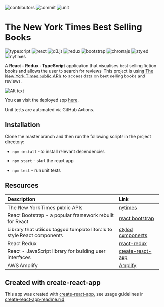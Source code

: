 
![contributors](https://img.shields.io/github/contributors/XandraV/nytimes-books?color=purple)
![commit](https://img.shields.io/github/last-commit/XandraV/nytimes-books?color=cyan)
![unit](https://github.com/XandraV/nytimes-books/workflows/NYTIMES%20unit%20tests/badge.svg)

# The New York Times Best Selling Books

![typescript](https://img.shields.io/badge/-TypeScript-007ACC?style=flat-square&logo=typescript&logoColor=white)
![react](https://img.shields.io/badge/-React-45b8d8?style=flat-square&logo=react&logoColor=white)
![d3.js](https://img.shields.io/badge/-D3.js-F9A03C?style=flat-square&logo=d3.js&logoColor=black)
![redux](https://img.shields.io/badge/-Redux-764ABC?style=flat-square&logo=redux&logoColor=white)
![bootstrap](https://img.shields.io/badge/-Bootstrap-563D7C?style=flat-square&logo=bootstrap&logoColor=white)
![chromajs](https://img.shields.io/badge/-Chroma.js-bd3fc4?style=flat-square&logoColor=white)
![styled](https://img.shields.io/badge/-Styled_Components-db7092?style=flat-square&logo=styled-components&logoColor=white)
![nytimes](https://img.shields.io/badge/-New_York_Times-000000?style=flat-square&logo=new-york-times&logoColor=white)


A **React - Redux - TypeScript** application that visualises best selling fiction books and allows the user to search for reviews. This project is using [The New York Times public APIs](https://developer.nytimes.com/) to access data on best selling books and reviews.

![Alt text](https://general-gif-bucket.s3.eu-west-2.amazonaws.com/nytimes.gif)

You can visit the deployed app [here](https://master.d26wt54fp9urnn.amplifyapp.com/).

Unit tests are automated via GitHub Actions.

## Installation

Clone the master branch and then run the following scripts in the project directory:

- `npm install` - to install relevant dependencies

- `npm start` - start the react app

- `npm test` - run unit tests


## Resources

| Description                                                        | Link                                                                      |
| :----------------------------------------------------------------- | :------------------------------------------------------------------------ |
| The New York Times public APIs | [nytimes](https://www.highcharts.com/) |
| React Bootstrap - a popular framework rebuilt for React          | [react bootstrap](https://react-bootstrap.github.io/) |
| Library that utilises tagged template literals to style React components | [styled components](https://styled-components.com/)                       |
| React Redux        | [react-redux](https://react-redux.js.org/)|
| React - JavaScript library for building user interfaces            | [create-react-app](https://github.com/facebook/create-react-app)|
|AWS Amplify |  [Amplify](https://aws.amazon.com/amplify/)

## Created with create-react-app

This app was created with [create-react-app](https://github.com/facebook/create-react-app), see usage guidelines in [create-react-app-readme.md](create-react-app-readme.md)
